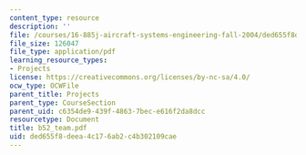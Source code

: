 ```yaml
---
content_type: resource
description: ''
file: /courses/16-885j-aircraft-systems-engineering-fall-2004/ded655f8deea4c176ab2c4b302109cae_b52_team.pdf
file_size: 126047
file_type: application/pdf
learning_resource_types:
- Projects
license: https://creativecommons.org/licenses/by-nc-sa/4.0/
ocw_type: OCWFile
parent_title: Projects
parent_type: CourseSection
parent_uid: c6354de9-439f-4863-7bec-e616f2da8dcc
resourcetype: Document
title: b52_team.pdf
uid: ded655f8-deea-4c17-6ab2-c4b302109cae
---
```

